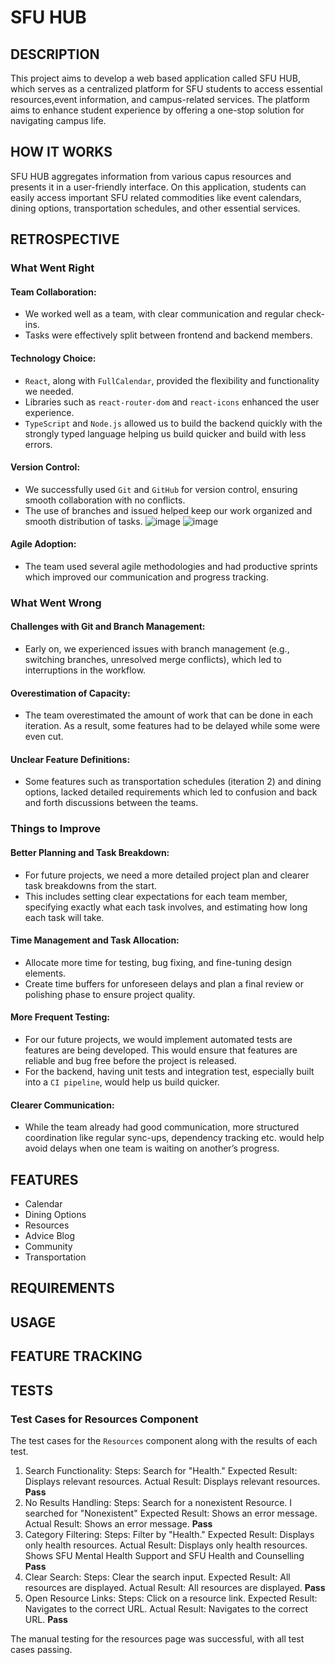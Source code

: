 # SFU HUB
## DESCRIPTION
This project aims to develop a web based application called SFU HUB, which serves as a centralized platform for SFU students to access essential resources,event information, and campus-related services. The platform aims to enhance student experience by offering a one-stop solution for navigating campus life.

## HOW IT WORKS
SFU HUB aggregates information from various capus resources and presents it in a user-friendly interface. On this application, students can easily access important SFU related commodities like event calendars, dining options, transportation schedules, and other essential services. 

## RETROSPECTIVE
### What Went Right

#### Team Collaboration:
- We worked well as a team, with clear communication and regular check-ins.
- Tasks were effectively split between frontend and backend members.

#### Technology Choice:
- `React`, along with `FullCalendar`, provided the flexibility and functionality we needed.
- Libraries such as `react-router-dom` and `react-icons` enhanced the user experience.
- `TypeScript` and `Node.js` allowed us to build the backend quickly with the strongly typed language helping us build quicker and build with less errors.

#### Version Control:
- We successfully used `Git` and `GitHub` for version control, ensuring smooth collaboration with no conflicts.
- The use of branches and issued helped keep our work organized and smooth distribution of tasks.
![image](https://media.github.sfu.ca/user/3090/files/a6237c7e-5cff-41cd-9aab-77c83984bdc7)
![image](https://media.github.sfu.ca/user/3090/files/0b05ca28-5ec8-4992-8d27-e82eb7f928c3)


#### Agile Adoption:
- The team used several agile methodologies and had productive sprints which improved our communication and progress tracking.  

### What Went Wrong

#### Challenges with Git and Branch Management:
- Early on, we experienced issues with branch management (e.g., switching branches, unresolved merge conflicts), which led to interruptions in the workflow.

#### Overestimation of Capacity:
- The team overestimated the amount of work that can be done in each iteration. As a result, some features had to be delayed while some were even cut.  

#### Unclear Feature Definitions:
- Some features such as transportation schedules (iteration 2) and dining options, lacked detailed requirements which led to confusion and back and forth discussions between the teams. 

### Things to Improve

#### Better Planning and Task Breakdown:
- For future projects, we need a more detailed project plan and clearer task breakdowns from the start.
- This includes setting clear expectations for each team member, specifying exactly what each task involves, and estimating how long each task will take.

#### Time Management and Task Allocation:
- Allocate more time for testing, bug fixing, and fine-tuning design elements.
- Create time buffers for unforeseen delays and plan a final review or polishing phase to ensure project quality.

#### More Frequent Testing:
- For our future projects, we would implement automated tests are features are being developed. This would ensure that features are reliable and bug free before the project is released.  
- For the backend, having unit tests and integration test, especially built into a `CI pipeline`, would help us build quicker. 

#### Clearer Communication:
- While the team already had good communication, more structured coordination like regular sync-ups, dependency tracking etc. would help avoid delays when one team is waiting on another’s progress.  


## FEATURES
- Calendar
- Dining Options
- Resources
- Advice Blog
- Community
- Transportation

## REQUIREMENTS

## USAGE

## FEATURE TRACKING

## TESTS

### Test Cases for Resources Component
The test cases for the `Resources` component along with the results of each test.

1. Search Functionality: 
   Steps: Search for "Health." 
   Expected Result: Displays relevant resources. 
   Actual Result: Displays relevant resources. 
   **Pass**
2. No Results Handling: 
   Steps: Search for a nonexistent Resource. I searched for "Nonexistent"
   Expected Result: Shows an error message. 
   Actual Result: Shows an error message. 
   **Pass**
3. Category Filtering: 
   Steps: Filter by "Health." 
   Expected Result: Displays only health resources. 
   Actual Result: Displays only health resources. Shows SFU Mental Health Support and SFU Health and Counselling
   **Pass**
4. Clear Search: 
   Steps: Clear the search input. 
   Expected Result: All resources are displayed. 
   Actual Result: All resources are displayed. 
   **Pass**
5. Open Resource Links: 
   Steps: Click on a resource link. 
   Expected Result: Navigates to the correct URL. 
   Actual Result: Navigates to the correct URL. 
   **Pass**

The manual testing for the resources page was successful, with all test cases passing.
